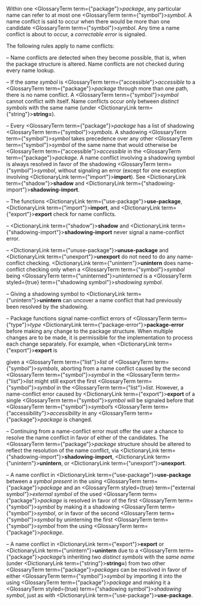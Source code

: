  



Within one <GlossaryTerm  term={"package"}><i>package</i></GlossaryTerm>, any particular name can refer to at most one <GlossaryTerm  term={"symbol"}><i>symbol</i></GlossaryTerm>. A name conflict is said to occur when there would be more than one candidate <GlossaryTerm  term={"symbol"}><i>symbol</i></GlossaryTerm>. Any time a name conflict is about to occur, a *correctable error* is signaled. 



The following rules apply to name conflicts: 



– Name conflicts are detected when they become possible, that is, when the package structure is altered. Name conflicts are not checked during every name lookup. 



– If the *same symbol* is <GlossaryTerm  term={"accessible"}><i>accessible</i></GlossaryTerm> to a <GlossaryTerm  term={"package"}><i>package</i></GlossaryTerm> through more than one path, there is no name conflict. A <GlossaryTerm  term={"symbol"}><i>symbol</i></GlossaryTerm> cannot conflict with itself. Name conflicts occur only between *distinct symbols* with the same name (under <DictionaryLink  term={"string"}><b>string=</b></DictionaryLink>). 



– Every <GlossaryTerm  term={"package"}><i>package</i></GlossaryTerm> has a list of shadowing <GlossaryTerm  term={"symbol"}><i>symbols</i></GlossaryTerm>. A shadowing <GlossaryTerm  term={"symbol"}><i>symbol</i></GlossaryTerm> takes precedence over any other <GlossaryTerm  term={"symbol"}><i>symbol</i></GlossaryTerm> of the same name that would otherwise be <GlossaryTerm  term={"accessible"}><i>accessible</i></GlossaryTerm> in the <GlossaryTerm  term={"package"}><i>package</i></GlossaryTerm>. A name conflict involving a shadowing symbol is always resolved in favor of the shadowing <GlossaryTerm  term={"symbol"}><i>symbol</i></GlossaryTerm>, without signaling an error (except for one exception involving <DictionaryLink  term={"import"}><b>import</b></DictionaryLink>). See <DictionaryLink  term={"shadow"}><b>shadow</b></DictionaryLink> and <DictionaryLink  term={"shadowing-import"}><b>shadowing-import</b></DictionaryLink>. 



– The functions <DictionaryLink  term={"use-package"}><b>use-package</b></DictionaryLink>, <DictionaryLink  term={"import"}><b>import</b></DictionaryLink>, and <DictionaryLink  term={"export"}><b>export</b></DictionaryLink> check for name conflicts. 



– <DictionaryLink  term={"shadow"}><b>shadow</b></DictionaryLink> and <DictionaryLink  term={"shadowing-import"}><b>shadowing-import</b></DictionaryLink> never signal a name-conflict error. 



– <DictionaryLink  term={"unuse-package"}><b>unuse-package</b></DictionaryLink> and <DictionaryLink  term={"unexport"}><b>unexport</b></DictionaryLink> do not need to do any name-conflict checking. <DictionaryLink  term={"unintern"}><b>unintern</b></DictionaryLink> does name-conflict checking only when a <GlossaryTerm  term={"symbol"}><i>symbol</i></GlossaryTerm> being <GlossaryTerm  term={"uninterned"}><i>uninterned</i></GlossaryTerm> is a <GlossaryTerm styled={true} term={"shadowing symbol"}><i>shadowing symbol</i></GlossaryTerm>. 



– Giving a shadowing symbol to <DictionaryLink  term={"unintern"}><b>unintern</b></DictionaryLink> can uncover a name conflict that had previously been resolved by the shadowing. 



– Package functions signal name-conflict errors of <GlossaryTerm  term={"type"}><i>type</i></GlossaryTerm> <DictionaryLink  term={"package-error"}><b>package-error</b></DictionaryLink> before making any change to the package structure. When multiple changes are to be made, it is permissible for the implementation to process each change separately. For example, when <DictionaryLink  term={"export"}><b>export</b></DictionaryLink> is 







 



 



given a <GlossaryTerm  term={"list"}><i>list</i></GlossaryTerm> of <GlossaryTerm  term={"symbol"}><i>symbols</i></GlossaryTerm>, aborting from a name conflict caused by the second <GlossaryTerm  term={"symbol"}><i>symbol</i></GlossaryTerm> in the <GlossaryTerm  term={"list"}><i>list</i></GlossaryTerm> might still export the first <GlossaryTerm  term={"symbol"}><i>symbol</i></GlossaryTerm> in the <GlossaryTerm  term={"list"}><i>list</i></GlossaryTerm>. However, a name-conflict error caused by <DictionaryLink  term={"export"}><b>export</b></DictionaryLink> of a single <GlossaryTerm  term={"symbol"}><i>symbol</i></GlossaryTerm> will be signaled before that <GlossaryTerm  term={"symbol"}><i>symbol</i></GlossaryTerm>’s <GlossaryTerm  term={"accessibility"}><i>accessibility</i></GlossaryTerm> in any <GlossaryTerm  term={"package"}><i>package</i></GlossaryTerm> is changed. 



– Continuing from a name-conflict error must offer the user a chance to resolve the name conflict in favor of either of the candidates. The <GlossaryTerm  term={"package"}><i>package</i></GlossaryTerm> structure should be altered to reflect the resolution of the name conflict, via <DictionaryLink  term={"shadowing-import"}><b>shadowing-import</b></DictionaryLink>, <DictionaryLink  term={"unintern"}><b>unintern</b></DictionaryLink>, or <DictionaryLink  term={"unexport"}><b>unexport</b></DictionaryLink>. 



– A name conflict in <DictionaryLink  term={"use-package"}><b>use-package</b></DictionaryLink> between a *symbol present* in the using <GlossaryTerm  term={"package"}><i>package</i></GlossaryTerm> and an <GlossaryTerm styled={true} term={"external symbol"}><i>external symbol</i></GlossaryTerm> of the used <GlossaryTerm  term={"package"}><i>package</i></GlossaryTerm> is resolved in favor of the first <GlossaryTerm  term={"symbol"}><i>symbol</i></GlossaryTerm> by making it a shadowing <GlossaryTerm  term={"symbol"}><i>symbol</i></GlossaryTerm>, or in favor of the second <GlossaryTerm  term={"symbol"}><i>symbol</i></GlossaryTerm> by uninterning the first <GlossaryTerm  term={"symbol"}><i>symbol</i></GlossaryTerm> from the using <GlossaryTerm  term={"package"}><i>package</i></GlossaryTerm>. 



– A name conflict in <DictionaryLink  term={"export"}><b>export</b></DictionaryLink> or <DictionaryLink  term={"unintern"}><b>unintern</b></DictionaryLink> due to a <GlossaryTerm  term={"package"}><i>package</i></GlossaryTerm>’s inheriting two *distinct symbols* with the *same name* (under <DictionaryLink  term={"string"}><b>string=</b></DictionaryLink>) from two other <GlossaryTerm  term={"package"}><i>packages</i></GlossaryTerm> can be resolved in favor of either <GlossaryTerm  term={"symbol"}><i>symbol</i></GlossaryTerm> by importing it into the using <GlossaryTerm  term={"package"}><i>package</i></GlossaryTerm> and making it a <GlossaryTerm styled={true} term={"shadowing symbol"}><i>shadowing symbol</i></GlossaryTerm>, just as with <DictionaryLink  term={"use-package"}><b>use-package</b></DictionaryLink>. 



